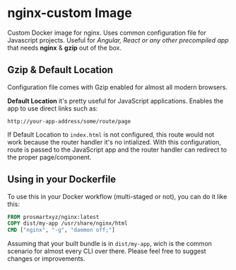# nginx-custom Image
Custom Docker image for nginx. Uses common configuration file for Javascript projects. 
Useful for *Angular, React or any other precompiled app* that needs **nginx** &amp; **gzip** out of the box.


## Gzip &amp; Default Location
Configuration file comes with Gzip enabled for almost all modern browsers. 

**Default Location** it's pretty useful for JavaScript applications. Enables the app to use direct links such as:

`http://your-app-address/some/route/page`

If Default Location to `index.html` is not configured, this route would not work because the router handler it's no intialized. With 
this configuration, route is passed to the JavaScript app and the router handler can redirect to the proper page/component.

## Using in your Dockerfile
To use this in your Docker workflow (multi-staged or not), you can do it like this:

````dockerfile
FROM prosmartxyz/nginx:latest
COPY dist/my-app /usr/share/nginx/html
CMD ["nginx", "-g", "daemon off;"]
````

Assuming that your built bundle is in `dist/my-app`, wich is the common scenario for almost every CLI over there. Please feel free to 
suggest changes or improvements.

